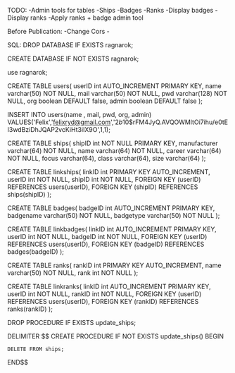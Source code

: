 TODO:
-Admin tools for tables
-Ships
-Badges
-Ranks
-Display badges
-Display ranks
-Apply ranks + badge admin tool

Before Publication:
-Change Cors -

SQL:
DROP DATABASE IF EXISTS ragnarok;

CREATE DATABASE IF NOT EXISTS ragnarok;

use ragnarok;

CREATE TABLE users(
userID int AUTO_INCREMENT PRIMARY KEY,
name varchar(50) NOT NULL,
mail varchar(50) NOT NULL,
pwd varchar(128) NOT NULL,
org boolean DEFAULT false,
admin boolean DEFAULT false
);

INSERT INTO users(name , mail, pwd, org, admin) VALUES('Felix','felixryd@gmail.com','$2b$10$rFM4JyQ.AVQOWMltOi7ihu/e0tEI3wdBziDhJQAP2vcKiHt3iIX9O',1,1);

CREATE TABLE ships(
shipID int NOT NULL PRIMARY KEY,
manufacturer varchar(64) NOT NULL,
name varchar(64) NOT NULL,
career varchar(64) NOT NULL,
focus varchar(64),
class varchar(64),
size varchar(64)
);

CREATE TABLE linkships(
linkID int PRIMARY KEY AUTO_INCREMENT,
userID int NOT NULL,
shipID int NOT NULL,
FOREIGN KEY (userID) REFERENCES users(userID),
FOREIGN KEY (shipID) REFERENCES ships(shipID)
);

CREATE TABLE badges(
badgeID int AUTO_INCREMENT PRIMARY KEY,
badgename varchar(50) NOT NULL,
badgetype varchar(50) NOT NULL
);

CREATE TABLE linkbadges(
linkID int AUTO_INCREMENT PRIMARY KEY,
userID int NOT NULL,
badgeID int NOT NULL,
FOREIGN KEY (userID) REFERENCES users(userID),
FOREIGN KEY (badgeID) REFERENCES badges(badgeID)
);

CREATE TABLE ranks(
rankID int PRIMARY KEY AUTO_INCREMENT,
name varchar(50) NOT NULL,
rank int NOT NULL
);

CREATE TABLE linkranks(
linkID int AUTO_INCREMENT PRIMARY KEY,
userID int NOT NULL,
rankID int NOT NULL,
FOREIGN KEY (userID) REFERENCES users(userID),
FOREIGN KEY (rankID) REFERENCES ranks(rankID)
);

DROP PROCEDURE IF EXISTS update_ships;

DELIMITER $$
CREATE PROCEDURE IF NOT EXISTS update_ships()
BEGIN

    DELETE FROM ships;

END$$
